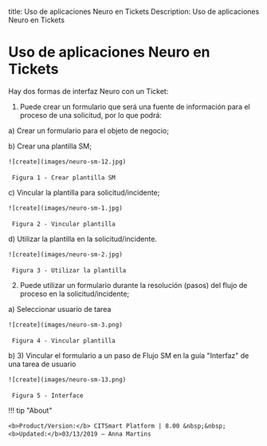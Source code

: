 title: Uso de aplicaciones Neuro en Tickets
Description: Uso de aplicaciones Neuro en Tickets
# Uso de aplicaciones Neuro en Tickets

Hay dos formas de interfaz Neuro con un Ticket:

1.  Puede crear un formulario que será una fuente de información para el proceso de una solicitud, por lo que podrá:

  a)  Crear un formulario para el objeto de negocio;

  b)  Crear una plantilla SM;
    
    ![create](images/neuro-sm-12.jpg)

     Figura 1 - Crear plantilla SM
    
  c)  Vincular la plantilla para solicitud/incidente;
    
    ![create](images/neuro-sm-1.jpg)

     Figura 2 - Vincular plantilla
    
  d)  Utilizar la plantilla en la solicitud/incidente.
    
    ![create](images/neuro-sm-2.jpg)

     Figura 3 - Utilizar la plantilla
    

2.  Puede utilizar un formulario durante la resolución (pasos) del flujo de proceso en la solicitud/incidente;

  a)  Seleccionar usuario de tarea
    
    ![create](images/neuro-sm-3.png)

     Figura 4 - Vincular plantilla
    

  b)  3)	Vincular el formulario a un paso de Flujo SM en la guía "Interfaz" de una tarea de usuario
    
    ![create](images/neuro-sm-13.png)

     Figura 5 - Interface
    

!!! tip "About"

    <b>Product/Version:</b> CITSmart Platform | 8.00 &nbsp;&nbsp;
    <b>Updated:</b>03/13/2019 – Anna Martins


